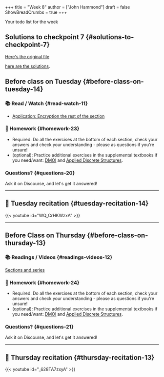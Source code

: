 +++
title = "Week 8"
author = ["John Hammond"]
draft = false
ShowBreadCrumbs = true
+++

Your todo list for the week
<!--more-->


## Solutions to checkpoint 7 {#solutions-to-checkpoint-7}

[Here's the original file](https://nextcloud.math.wichita.edu/index.php/s/zFqC3Dxj3bPNnBr)

[ here are the solutions](https://nextcloud.math.wichita.edu/index.php/s/dAEFtr6GKkgPC8P).


## Before class on Tuesday {#before-class-on-tuesday-14}


### 📚 Read / Watch {#read-watch-11}

-   [Application:
    Encryption the rest of the section](https://www.math.wichita.edu/~hammond/class-notes/section-numtheory-encryption.html)


### 📝 Homework {#homework-23}

-   Required: Do all the exercises at the bottom of each section, check
    your answers and check your understanding - please as questions if
    you're unsure!
-   (optional): Practice additional exercises in the supplemental
    textbooks if you need/want:
    [DMOI](http://discrete.openmathbooks.org/dmoi3/) and
    [Applied
    Discrete Structures](http://faculty.uml.edu/klevasseur/ads/index-ads.html).


### Questions? {#questions-20}

Ask it on Discourse, and let's get it answered!

---


## 🎥 Tuesday recitation {#tuesday-recitation-14}

{{< youtube id="WQ_CrHKWzxA" >}}

---


## Before Class on Thursday {#before-class-on-thursday-13}


### 📚 Readings / Videos {#readings-videos-12}

[Sections and series](https://www.math.wichita.edu/discrete-book/section-objects-seqseries.html)


### 📝 Homework {#homework-24}

-   Required: Do all the exercises at the bottom of each section, check
    your answers and check your understanding - please as questions if
    you're unsure!
-   (optional): Practice additional exercises in the supplemental
    textbooks if you need/want:
    [DMOI](http://discrete.openmathbooks.org/dmoi3/) and
    [Applied
    Discrete Structures](http://faculty.uml.edu/klevasseur/ads/index-ads.html).


### Questions? {#questions-21}

Ask it on Discourse, and let's get it answered!

---


## 🎥 Thursday recitation {#thursday-recitation-13}

{{< youtube id="_628TA7zxyA" >}}
